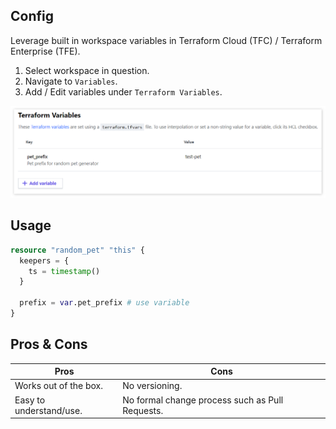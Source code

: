 ## Config

Leverage built in workspace variables in Terraform Cloud (TFC) / Terraform Enterprise (TFE). 

1. Select workspace in question.
2. Navigate to `Variables`.
3. Add / Edit variables under `Terraform Variables`.

![tfc-gui](./docs/tfc-gui.png)

## Usage

```tf
resource "random_pet" "this" {
  keepers = {
    ts = timestamp()
  }
  
  prefix = var.pet_prefix # use variable
}
```

## Pros & Cons

| Pros | Cons |
| ---- | ---- |
| Works out of the box. | No versioning. |
| Easy to understand/use. | No formal change process such as Pull Requests. |
